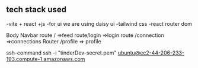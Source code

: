 ## tech stack used 
-vite + react +js
-for ui we are using daisy ui
-tailwind css
-react router dom


Body
    Navbar
    route / =>feed
    route/login =>login
    route /connection =>connections 
    Router /profile => profile

ssh-command
    ssh -i "tinderDev-secret.pem" ubuntu@ec2-44-206-233-193.compute-1.amazonaws.com